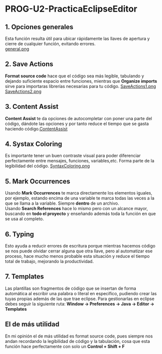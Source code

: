 # PROG-U2-PracticaEclipseEditor
## 1. Opciones generales
Esta función resulta útil para ubicar rápidamente las llaves de apertura y cierre de cualquier función, evitando errores.  
[general.png](/capturas_ej3/general.png)
## 2. Save Actions
**Format source code** hace que el código sea más legible, tabulando y dejando suficiente espacio entre funciones, mientras que **Organize imports** sirve para importaras librerías necesarias para tu código.  [SaveActions1.png](/capturas_ej3/SaveActions1.png)  [SaveActions2.png](/capturas_ej3/SaveActions2.png)  
## 3. Content Assist 
**Content Assist** te da opciones de autocompletar con poner una parte del código, dándote las opciones y por tanto reduce el tiempo que se gasta haciendo código.[ContentAssist](/capturas_ej3/ContentAssist.png)  
## 4. Systax Coloring  
Es importante tener un buen contraste visual para poder diferenciar perfectamente entre mensajes, funciones, variables,etc. Forma parte de la legibilidad del código.  [SyntaxColoring.png]()  
## 5. Mark Occurrences  
Usando **Mark Occurrences** te marca directamente los elementos iguales, por ejemplo, estando encima de una variable te marca todas las veces a la que se llama a la variable. Siempre **dentro** de un archivo.  
Usando **Search References** hace lo mismo pero con un alcance mayor, buscando en **todo el proyecto** y enseñando además toda la función en que se usa al completo. []() 
## 6. Typing  
Esto ayuda a reducir errores de escritura porque mientras hacemos código se nos puede olvidar cerrar alguna que otra llave, pero al automatizar ese proceso, hace mucho menos probable esta situación y reduce el tiempo total de trabajo, mejorando la productividad.  []() 
## 7. Templates
Las plantillas son fragmentos de código que se insertan de forma automática al escribir una palabra o literal en específico, pudiendo crear las tuyas propias además de las que trae eclipse. Para gestionarlas en eclipse debes seguir la siguiente ruta: **Window -> Preferences -> Java -> Editor -> Templates**  []()
## El de más utilidad  
En mi opinión el de más utilidad es format source code, pues siempre nos andan recordando la legibilidad de código y la tabulación, cosa que esta función hace perfectamente con solo un **Control + Shift + F**
